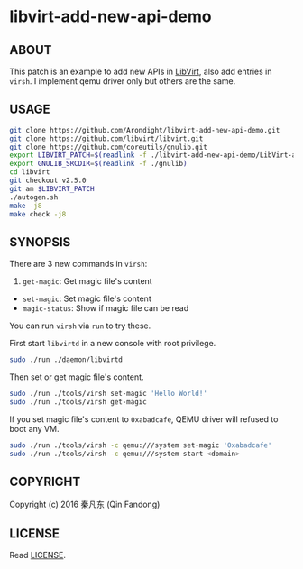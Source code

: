 # libvirt-add-new-api-demo

## ABOUT

This patch is an example to add new APIs in [LibVirt][LIBVIRT-WEBSITE], also add entries in `virsh`. I implement qemu driver only but others are the same.

[LIBVIRT-WEBSITE]: http://libvirt.org "Visit website of LibVirt"

## USAGE

```bash
git clone https://github.com/Arondight/libvirt-add-new-api-demo.git
git clone https://github.com/libvirt/libvirt.git
git clone https://github.com/coreutils/gnulib.git
export LIBVIRT_PATCH=$(readlink -f ./libvirt-add-new-api-demo/LibVirt-add-new-API-demo.patch)
export GNULIB_SRCDIR=$(readlink -f ./gnulib)
cd libvirt
git checkout v2.5.0
git am $LIBVIRT_PATCH
./autogen.sh
make -j8
make check -j8
```

## SYNOPSIS

There are 3 new commands in `virsh`:

1. `get-magic`: Get magic file's content
+ `set-magic`: Set magic file's content
+ `magic-status`: Show if magic file can be read

You can run `virsh` via `run` to try these.

First start `libvirtd` in a new console with root privilege.

```bash
sudo ./run ./daemon/libvirtd
```

Then set or get magic file's content.

```bash
sudo ./run ./tools/virsh set-magic 'Hello World!'
sudo ./run ./tools/virsh get-magic
```

If you set magic file's content to `0xabadcafe`, QEMU driver will refused to boot any VM.

```bash
sudo ./run ./tools/virsh -c qemu:///system set-magic '0xabadcafe'
sudo ./run ./tools/virsh -c qemu:///system start <domain>
```

## COPYRIGHT

Copyright (c) 2016 秦凡东 (Qin Fandong)

## LICENSE

Read [LICENSE][LICENSE-URL].

[LICENSE-URL]: LICENSE "Read LICENSE"

